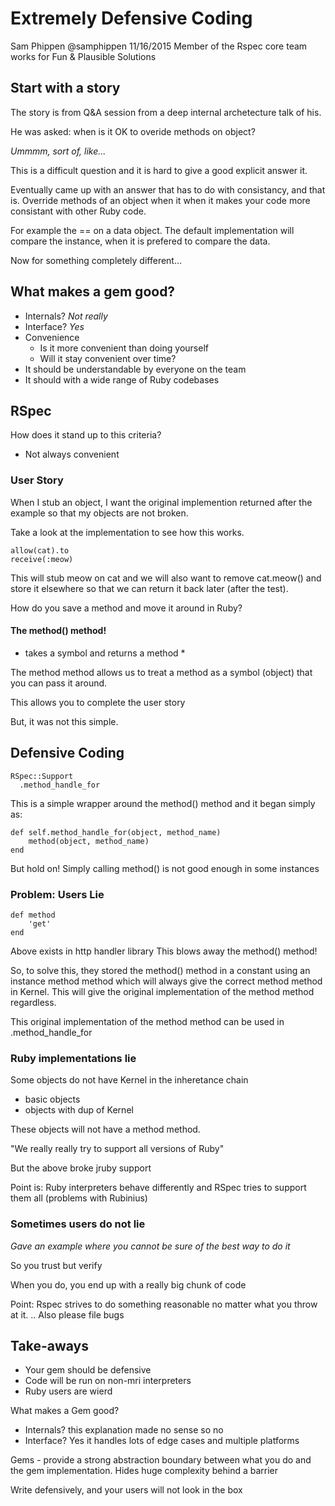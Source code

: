 # Extremely Defensive Coding
Sam Phippen  @samphippen
11/16/2015
Member of the Rspec core team
works for Fun & Plausible Solutions

## Start with a story
The story is from Q&A session from a deep internal archetecture talk of his.

He was asked: when is it OK to overide methods on object?

_Ummmm, sort of, like..._

This is a difficult question and it is hard to give a good explicit answer it.

Eventually came up with an answer that has to do with consistancy, and that is. Override methods of an object when it when it makes your code more consistant with other Ruby code.

For example the  == on a data object.  The default implementation will compare the instance, when it is prefered to compare the data.

Now for something completely different...

## What makes a gem good?

* Internals? _Not really_
* Interface? _Yes_
* Convenience
    * Is it more convenient than doing yourself
    * Will it stay convenient over time?
* It should be understandable by everyone on the team
* It should with a wide range of Ruby codebases

## RSpec
How does it stand up to this criteria?
* Not always convenient

### User Story
When I stub an object, I want the original implemention returned after the example so that my objects are not broken.

Take a look at the implementation to see how this works.

    allow(cat).to
    receive(:meow)

This will stub meow on cat and we will also want to remove cat.meow() and store it elsewhere so that we can return it back later (after the test).

How do you save a method and move it around in Ruby?

#### The method() method!
* takes a symbol and returns a method *

The method method allows us to treat a method as a symbol (object) that you can pass it around.

This allows you to complete the user story

But, it was not this simple.

## Defensive Coding
    RSpec::Support
      .method_handle_for

This is a simple wrapper around the method() method and it began simply as:

    def self.method_handle_for(object, method_name)
        method(object, method_name)
    end

But hold on! Simply calling method() is not good enough in some instances

### Problem: Users Lie
    def method
        'get'
    end

Above exists in http handler library
This blows away the method() method!

So, to solve this, they stored the method() method in a constant using an instance method method which will always give the correct method method in Kernel. This will give the original implementation of the method method regardless.

This original implementation of the method method can be used in .method_handle_for

### Ruby implementations lie
Some objects do not have Kernel in the inheretance chain
* basic objects
* objects with dup of Kernel

These objects will not have a method method.

"We really really try to support all versions of Ruby"

But the above broke jruby support

Point is: Ruby interpreters behave differently and RSpec tries to support them all (problems with Rubinius)

### Sometimes users do not lie

_Gave an example where you cannot be sure of the best way to do it_

So you trust but verify

When you do, you end up with a really big chunk of code

Point:  Rspec strives to do something reasonable no matter what you throw at it.
.. Also please file bugs

## Take-aways

* Your gem should be defensive
* Code will be run on non-mri interpreters
* Ruby users are wierd

What makes a Gem good?
* Internals?  this explanation made no sense so no
* Interface? Yes it handles lots of edge cases and multiple platforms

Gems - provide a strong abstraction boundary between what you do and the gem implementation.  Hides huge complexity behind a barrier

Write defensively, and your users will not look in the box


